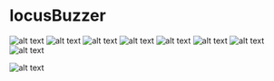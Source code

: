 # locusBuzzer

![alt text]([http://url/to/img.png](https://drive.google.com/file/d/1a83qSslpr5cTLo08H1w13loEB9ARxv1H/view?usp=drive_link)https://drive.google.com/file/d/1a83qSslpr5cTLo08H1w13loEB9ARxv1H/view?usp=drive_link](https://drive.google.com/file/d/1CoU8VfJr5EziP7ny4K8zfbjx339aHlDK/view?usp=drive_link))
![alt text]([http://url/to/img.png](https://drive.google.com/file/d/1a83qSslpr5cTLo08H1w13loEB9ARxv1H/view?usp=drive_link)https://drive.google.com/file/d/1a83qSslpr5cTLo08H1w13loEB9ARxv1H/view?usp=drive_link)
![alt text]([http://url/to/img.png](https://drive.google.com/file/d/1a83qSslpr5cTLo08H1w13loEB9ARxv1H/view?usp=drive_link)https://drive.google.com/file/d/1a83qSslpr5cTLo08H1w13loEB9ARxv1H/view?usp=drive_link)
![alt text]([http://url/to/img.png](https://drive.google.com/file/d/1a83qSslpr5cTLo08H1w13loEB9ARxv1H/view?usp=drive_link)https://drive.google.com/file/d/1a83qSslpr5cTLo08H1w13loEB9ARxv1H/view?usp=drive_link)
![alt text]([http://url/to/img.png](https://drive.google.com/file/d/1a83qSslpr5cTLo08H1w13loEB9ARxv1H/view?usp=drive_link)https://drive.google.com/file/d/1a83qSslpr5cTLo08H1w13loEB9ARxv1H/view?usp=drive_link)
![alt text]([http://url/to/img.png](https://drive.google.com/file/d/1a83qSslpr5cTLo08H1w13loEB9ARxv1H/view?usp=drive_link)https://drive.google.com/file/d/1a83qSslpr5cTLo08H1w13loEB9ARxv1H/view?usp=drive_link)
![alt text]([http://url/to/img.png](https://drive.google.com/file/d/1a83qSslpr5cTLo08H1w13loEB9ARxv1H/view?usp=drive_link)https://drive.google.com/file/d/1a83qSslpr5cTLo08H1w13loEB9ARxv1H/view?usp=drive_link)
![alt text]([http://url/to/img.png](https://drive.google.com/file/d/1a83qSslpr5cTLo08H1w13loEB9ARxv1H/view?usp=drive_link)https://drive.google.com/file/d/1a83qSslpr5cTLo08H1w13loEB9ARxv1H/view?usp=drive_link)


![alt text]([http://url/to/img.png](https://drive.google.com/file/d/1a83qSslpr5cTLo08H1w13loEB9ARxv1H/view?usp=drive_link)https://drive.google.com/file/d/1a83qSslpr5cTLo08H1w13loEB9ARxv1H/view?usp=drive_link)

